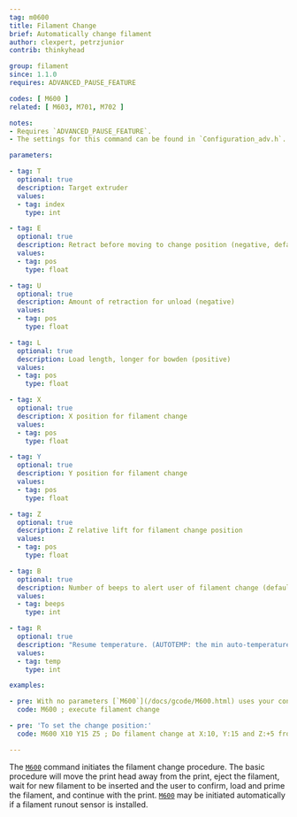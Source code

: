 ```yaml
---
tag: m0600
title: Filament Change
brief: Automatically change filament
author: clexpert, petrzjunior
contrib: thinkyhead

group: filament
since: 1.1.0
requires: ADVANCED_PAUSE_FEATURE

codes: [ M600 ]
related: [ M603, M701, M702 ]

notes:
- Requires `ADVANCED_PAUSE_FEATURE`.
- The settings for this command can be found in `Configuration_adv.h`. At this time [`M600`](/docs/gcode/M600.html) requires an [LCD controller](/docs/hardware/controllers.html).

parameters:

- tag: T
  optional: true
  description: Target extruder
  values:
  - tag: index
    type: int

- tag: E
  optional: true
  description: Retract before moving to change position (negative, default `PAUSE_PARK_RETRACT_LENGTH`)
  values:
  - tag: pos
    type: float

- tag: U
  optional: true
  description: Amount of retraction for unload (negative)
  values:
  - tag: pos
    type: float

- tag: L
  optional: true
  description: Load length, longer for bowden (positive)
  values:
  - tag: pos
    type: float

- tag: X
  optional: true
  description: X position for filament change
  values:
  - tag: pos
    type: float

- tag: Y
  optional: true
  description: Y position for filament change
  values:
  - tag: pos
    type: float

- tag: Z
  optional: true
  description: Z relative lift for filament change position
  values:
  - tag: pos
    type: float

- tag: B
  optional: true
  description: Number of beeps to alert user of filament change (default `FILAMENT_CHANGE_ALERT_BEEPS`)
  values:
  - tag: beeps
    type: int

- tag: R
  optional: true
  description: "Resume temperature. (AUTOTEMP: the min auto-temperature.)"
  values:
  - tag: temp
    type: int

examples:

- pre: With no parameters [`M600`](/docs/gcode/M600.html) uses your configured settings.
  code: M600 ; execute filament change

- pre: 'To set the change position:'
  code: M600 X10 Y15 Z5 ; Do filament change at X:10, Y:15 and Z:+5 from current

---
```


The [`M600`](/docs/gcode/M600.html) command initiates the filament change procedure. The basic procedure will move the print head away from the print, eject the filament, wait for new filament to be inserted and the user to confirm, load and prime the filament, and continue with the print. [`M600`](/docs/gcode/M600.html) may be initiated automatically if a filament runout sensor is installed.
